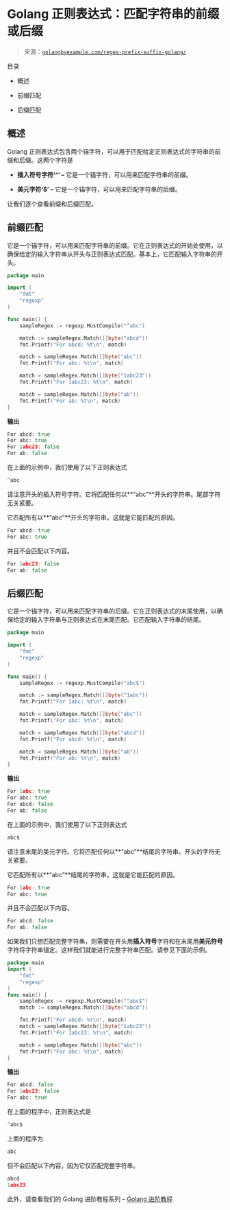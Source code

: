 <!--yml

类别：未分类

日期：2024-10-13 06:36:57

-->

# Golang 正则表达式：匹配字符串的前缀或后缀

> 来源：[`golangbyexample.com/regex-prefix-suffix-golang/`](https://golangbyexample.com/regex-prefix-suffix-golang/)

目录

+   概述

+   前缀匹配

+   后缀匹配

## **概述**

Golang 正则表达式包含两个锚字符，可以用于匹配给定正则表达式的字符串的前缀和后缀。这两个字符是

+   **插入符号字符‘^’ –** 它是一个锚字符，可以用来匹配字符串的前缀。

+   **美元字符‘$’ –** 它是一个锚字符，可以用来匹配字符串的后缀。

让我们逐个查看前缀和后缀匹配。

## **前缀匹配**

它是一个锚字符，可以用来匹配字符串的前缀。它在正则表达式的开始处使用，以确保给定的输入字符串从开头与正则表达式匹配。基本上，它匹配输入字符串的开头。

```go
package main

import (
    "fmt"
    "regexp"
)

func main() {
    sampleRegex := regexp.MustCompile("^abc")

    match := sampleRegex.Match([]byte("abcd"))
    fmt.Printf("For abcd: %t\n", match)

    match = sampleRegex.Match([]byte("abc"))
    fmt.Printf("For abc: %t\n", match)

    match = sampleRegex.Match([]byte("1abc23"))
    fmt.Printf("For 1abc23: %t\n", match)

    match = sampleRegex.Match([]byte("ab"))
    fmt.Printf("For ab: %t\n", match)
}
```

**输出**

```go
For abcd: true
For abc: true
For 1abc23: false
For ab: false
```

在上面的示例中，我们使用了以下正则表达式

```go
^abc
```

请注意开头的插入符号字符。它将匹配任何以**“abc”**开头的字符串。尾部字符无关紧要。

它匹配所有以**“abc”**开头的字符串。这就是它能匹配的原因。

```go
For abcd: true
For abc: true
```

并且不会匹配以下内容。

```go
For 1abc23: false
For ab: false
```

## **后缀匹配**

它是一个锚字符，可以用来匹配字符串的后缀。它在正则表达式的末尾使用，以确保给定的输入字符串与正则表达式在末尾匹配。它匹配输入字符串的结尾。

```go
package main

import (
	"fmt"
	"regexp"
)

func main() {
	sampleRegex := regexp.MustCompile("abc$")

	match := sampleRegex.Match([]byte("1abc"))
	fmt.Printf("For 1abc: %t\n", match)

	match = sampleRegex.Match([]byte("abc"))
	fmt.Printf("For abc: %t\n", match)

	match = sampleRegex.Match([]byte("abcd"))
	fmt.Printf("For abcd: %t\n", match)

	match = sampleRegex.Match([]byte("ab"))
	fmt.Printf("For ab: %t\n", match)
}
```

**输出**

```go
For 1abc: true
For abc: true
For abcd: false
For ab: false
```

在上面的示例中，我们使用了以下正则表达式

```go
abc$
```

请注意末尾的美元字符。它将匹配任何以**“abc”**结尾的字符串。开头的字符无关紧要。

它匹配所有以**“abc”**结尾的字符串。这就是它能匹配的原因。

```go
For 1abc: true
For abc: true
```

并且不会匹配以下内容。

```go
For abcd: false
For ab: false
```

如果我们只想匹配完整字符串，则需要在开头用**插入符号**字符和在末尾用**美元符号**字符将字符串锚定。这样我们就能进行完整字符串匹配。请参见下面的示例。

```go
package main
import (
    "fmt"
    "regexp"
)
func main() {
    sampleRegex := regexp.MustCompile("^abc$")
    match := sampleRegex.Match([]byte("abcd"))

    fmt.Printf("For abcd: %t\n", match)
    match = sampleRegex.Match([]byte("1abc23"))
    fmt.Printf("For 1abc23: %t\n", match)

    match = sampleRegex.Match([]byte("abc"))
    fmt.Printf("For abc: %t\n", match)
}
```

**输出**

```go
For abcd: false
For 1abc23: false
For abc: true
```

在上面的程序中，正则表达式是

```go
^abc$
```

上面的程序为

```go
abc
```

但不会匹配以下内容，因为它仅匹配完整字符串。

```go
abcd
1abc23
```

此外，请查看我们的 Golang 进阶教程系列 – [Golang 进阶教程](https://golangbyexample.com/golang-comprehensive-tutorial/)


